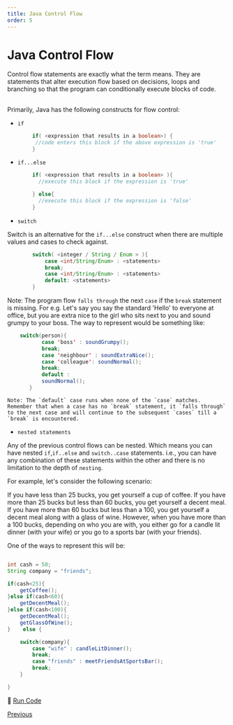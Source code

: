 ```yaml
---
title: Java Control Flow
order: 5
---
```

# Java Control Flow

Control flow statements are exactly what the term means. They are statements that alter execution flow based on decisions, loops and branching so that the program can conditionally execute blocks of code.

##  

Primarily, Java has the following constructs for flow control:

- `if`

```java
        if( <expression that results in a boolean>) {
         //code enters this block if the above expression is 'true'
        }
```

- `if...else`

```java
        if( <expression that results in a boolean> ){
          //execute this block if the expression is 'true'

        } else{
          //execute this block if the expression is 'false'
        }
```

- `switch`

Switch is an alternative for the `if...else` construct when there are multiple values and cases to check against.

```java
        switch( <integer / String / Enum > ){
            case <int/String/Enum> : <statements>
            break;
            case <int/String/Enum> : <statements>
            default: <statements>
        }
```

Note: The program flow `falls through` the next `case` if the `break` statement is missing. For e.g. Let's say you say the standard 'Hello' to everyone at office, but you are extra nice to the girl who sits next to you and sound grumpy to your boss. The way to represent would be something like:

```java
    switch(person){
           case 'boss' : soundGrumpy();
           break;
           case 'neighbour' : soundExtraNice();
           case 'colleague': soundNormal();
           break;
           default :
           soundNormal();
       }
```

```
Note: The `default` case runs when none of the `case` matches. Remember that when a case has no `break` statement, it `falls through` to the next case and will continue to the subsequent `cases` till a `break` is encountered.
```

- `nested statements`

Any of the previous control flows can be nested. Which means you can have nested `if`,`if..else` and `switch..case` statements. i.e., you can have any combination of these statements within the other and there is no limitation to the depth of `nesting`.

For example, let's consider the following scenario:

If you have less than 25 bucks, you get yourself a cup of coffee. If you have more than 25 bucks but less than 60 bucks, you get yourself a decent meal. If you have more than 60 bucks but less than a 100, you get yourself a decent meal along with a glass of wine. However, when you have more than a 100 bucks, depending on who you are with, you either go for a candle lit dinner (with your wife) or you go to a sports bar (with your friends).

One of the ways to represent this will be:

```java

int cash = 50;
String company = "friends";

if(cash<25){
    getCoffee();
}else if(cash<60){
    getDecentMeal();
}else if(cash<100){
    getDecentMeal();
    getGlassOfWine();
}    else {

    switch(company){
        case "wife" : candleLitDinner();
        break;
        case "friends" : meetFriendsAtSportsBar();
        break;
    }

}
```

:rocket: [Run Code](https://repl.it/CJZi/1)

[Previous](Java-Basics)
